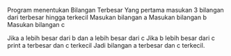 Program menentukan Bilangan Terbesar
Yang pertama masukan 3 bilangan dari terbesar hingga terkecil
Masukan bilangan a
Masukan bilangan b
Masukan bilangan c

Jika a lebih besar dari b dan a lebih besar dari c
Jika b lebih besar dari c
    print a terbesar dan c terkecil
Jadi bilangan a terbesar dan c terkecil.

